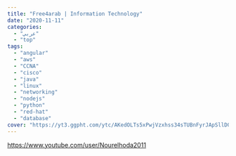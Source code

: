 ```yaml
---
title: "Free4arab | Information Technology"
date: "2020-11-11"
categories:
  - "عربي"
  - "top"
tags:
  - "angular"
  - "aws"
  - "CCNA"
  - "cisco"
  - "java"
  - "linux"
  - "networking"
  - "nodejs"
  - "python"
  - "red-hat"
  - "database"
cover: "https://yt3.ggpht.com/ytc/AKedOLTs5xPwjVzxhss34sTUBnFyrJApSllD0pa3oQaOhw=s88-c-k-c0x00ffffff-no-rj"
---
```


https://www.youtube.com/user/Nourelhoda2011
